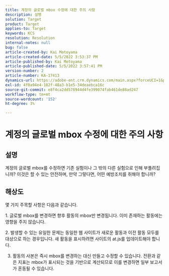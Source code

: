 ```yaml
---
title: 계정의 글로벌 mbox 수정에 대한 주의 사항
description: 설명
solution: Target
product: Target
applies-to: Target
keywords: KCS
resolution: Resolution
internal-notes: null
bug: false
article-created-by: Kai Motoyama
article-created-date: 5/5/2022 3:53:37 PM
article-published-by: Kai Motoyama
article-published-date: 5/5/2022 3:57:41 PM
version-number: 2
article-number: KA-17413
dynamics-url: https://adobe-ent.crm.dynamics.com/main.aspx?forceUCI=1&pagetype=entityrecord&etn=knowledgearticle&id=2a81d185-8bcc-ec11-a7b5-6045bd00d995
exl-id: 4f0a94e4-182f-48a3-b1e5-34deaebca16c
source-git-commit: e8f4ca2dd578944d4fe399074fab461de88ad247
workflow-type: tm+mt
source-wordcount: '152'
ht-degree: 3%

---
```


# 계정의 글로벌 mbox 수정에 대한 주의 사항

## 설명

계정의 글로벌 mbox를 수정하면 기존 실험이나 그 밖의 다른 실험으로 인해 부풀려집니까? 이것은 할 수 있는 안전하며, 만약 그렇다면, 어떤 예방조치를 취해야 합니까?

## 해상도


몇 가지 주목할 사항은 다음과 같습니다.

1. 글로벌 mbox를 변경하면 향후 활동의 mbox만 변경됩니다. 이미 존재하는 활동에는 영향을 주지 않습니다.

2. 발생할 수 있는 유일한 문제는 동일한 웹 사이트가 새로운 활동과 이전 활동 모두를 대상으로 하는 경우입니다. 새 활동을 표시하려면 사이트의 at.js를 업데이트해야 합니다.

3. 활동의 사본은 즉시 mbox를 변경하는 대신 만들고 수정할 수 있습니다. 전환과 같은 지표는 mbox가 표시되는 것을 기반으로 계산되므로 이를 변경하면 일부 보고서가 혼동될 수 있습니다.
